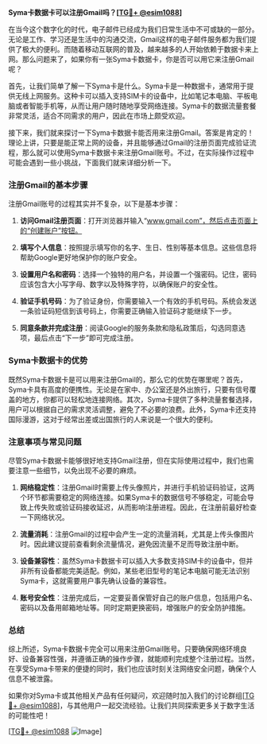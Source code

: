 **Syma卡数据卡可以注册Gmail吗？[[TG💪+ @esim1088](https://t.me/s/esim1088)]**

在当今这个数字化的时代，电子邮件已经成为我们日常生活中不可或缺的一部分。无论是工作、学习还是生活中的沟通交流，Gmail这样的电子邮件服务都为我们提供了极大的便利。而随着移动互联网的普及，越来越多的人开始依赖于数据卡来上网。那么问题来了，如果你有一张Syma卡数据卡，你是否可以用它来注册Gmail呢？

首先，让我们简单了解一下Syma卡是什么。Syma卡是一种数据卡，通常用于提供无线上网服务。这种卡可以插入支持SIM卡的设备中，比如笔记本电脑、平板电脑或者智能手机等，从而让用户随时随地享受网络连接。Syma卡的数据流量套餐非常灵活，适合不同需求的用户，因此在市场上颇受欢迎。

接下来，我们就来探讨一下Syma卡数据卡能否用来注册Gmail。答案是肯定的！理论上讲，只要是能正常上网的设备，并且能够通过Gmail的注册页面完成验证流程，那么就可以使用Syma卡数据卡来注册Gmail账号。不过，在实际操作过程中可能会遇到一些小挑战，下面我们就来详细分析一下。

### 注册Gmail的基本步骤

注册Gmail账号的过程其实并不复杂，以下是基本步骤：

1. **访问Gmail注册页面**：打开浏览器并输入“www.gmail.com”，然后点击页面上的“创建账户”按钮。
   
2. **填写个人信息**：按照提示填写你的名字、生日、性别等基本信息。这些信息将帮助Google更好地保护你的账户安全。

3. **设置用户名和密码**：选择一个独特的用户名，并设置一个强密码。记住，密码应该包含大小写字母、数字以及特殊字符，以确保账户的安全性。

4. **验证手机号码**：为了验证身份，你需要输入一个有效的手机号码。系统会发送一条验证码短信到该号码上，你需要正确输入验证码才能继续下一步。

5. **同意条款并完成注册**：阅读Google的服务条款和隐私政策后，勾选同意选项，最后点击“下一步”即可完成注册。

### Syma卡数据卡的优势

既然Syma卡数据卡是可以用来注册Gmail的，那么它的优势在哪里呢？首先，Syma卡具有高度的便携性。无论是在家中、办公室还是外出旅行，只要有信号覆盖的地方，你都可以轻松地连接网络。其次，Syma卡提供了多种流量套餐选择，用户可以根据自己的需求灵活调整，避免了不必要的浪费。此外，Syma卡还支持国际漫游，这对于经常出差或出国旅行的人来说是一个很大的便利。

### 注意事项与常见问题

尽管Syma卡数据卡能够很好地支持Gmail注册，但在实际使用过程中，我们也需要注意一些细节，以免出现不必要的麻烦。

1. **网络稳定性**：注册Gmail时需要上传头像照片，并进行手机验证码验证，这两个环节都需要稳定的网络连接。如果Syma卡的数据信号不够稳定，可能会导致上传失败或验证码接收延迟，从而影响注册进程。因此，在注册前最好检查一下网络状况。

2. **流量消耗**：注册Gmail的过程中会产生一定的流量消耗，尤其是上传头像图片时。因此建议提前查看剩余流量情况，避免因流量不足而导致注册中断。

3. **设备兼容性**：虽然Syma卡数据卡可以插入大多数支持SIM卡的设备中，但并非所有设备都能完美适配。例如，某些老旧型号的笔记本电脑可能无法识别Syma卡，这就需要用户事先确认设备的兼容性。

4. **账号安全性**：注册完成后，一定要妥善保管好自己的账户信息，包括用户名、密码以及备用邮箱地址等。同时定期更换密码，增强账户的安全防护措施。

### 总结

综上所述，Syma卡数据卡完全可以用来注册Gmail账号。只要确保网络环境良好、设备兼容性强，并遵循正确的操作步骤，就能顺利完成整个注册过程。当然，在享受Syma卡带来的便捷的同时，我们也应该时刻关注网络安全问题，确保个人信息不被泄露。

如果你对Syma卡或其他相关产品有任何疑问，欢迎随时加入我们的讨论群组[[TG💪+ @esim1088](https://t.me/s/esim1088)]，与其他用户一起交流经验。让我们共同探索更多关于数字生活的可能性吧！

[[TG💪+ @esim1088](https://t.me/s/esim1088) ![Image](https://i.postimg.cc/4NQfJmqS/Snipaste-2025-05-13-00-14-12.png)]